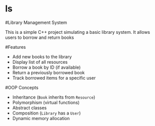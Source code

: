 # ls
#Library Management System

This is a simple C++ project simulating a basic library system. It allows users to borrow and return books

#Features

- Add new books to the library
- Display list of all resources
- Borrow a book by ID (if available)
- Return a previously borrowed book
- Track borrowed items for a specific user

#OOP Concepts

- Inheritance (`Book` inherits from `Resource`)
- Polymorphism (virtual functions)
- Abstract classes
- Composition (`Library` has a `User`)
- Dynamic memory allocation
